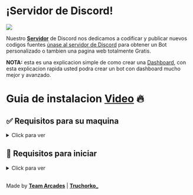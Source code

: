 # ¡Servidor de Discord!
<a href="https://teamarcades.xyz/discord">
    <img src="https://discord.com/api/guilds/935157109761388554/widget.png?style=banner2">
</a>

Nuestro [**Servidor**](https://teamarcades.xyz/discord) de Discord nos dedicamos a codificar y publicar nuevos codigos fuentes [únase al servidor de Discord](https://teamarcades.xyz/discord) para obtener un Bot personalizado o tambien una pagina web totalmente Gratis.

**NOTA:** esta es una explicacion simple de como crear una [Dashboard](https://team.arcades.ga/), con esta explicacion rapida usted podra crear un bot con dashboard mucho mejor y avanzado.
 

# Guia de instalacion [Video](https://www.youtube.com/watch?v=EAfG8GnkNhY&t=434s) 🔥

## ✅ Requisitos para su maquina

<details>
  <summary>Click para ver</summary>

  * [nodejs](https://nodejs.org) versión 16.17.1 o superior, recomiendo la última versión STABLE
  * [python](https://python.org) versión 3.8 o superior, para instalar la base de datos `enmap` (better-sqlite3)

  </details>

## 🤖 Requisitos para iniciar

<details>
  <summary>Click para ver</summary>
 
   1. Ejecute en su consola: `git clone https://github.com/Truchorko5566/ejemplo-de-dashboard`<br />
   * Descargelo desde precionando aqui [ejemplo-de-dashboard](https://github.com/Truchorko5566/ejemplo-de-dashboard/archive/refs/heads/master.zip)<br />
     * Entre a `cd ejemplo-de-dashboard`<br />
     * Entre a `cd ejemplo-de-dashboard/config.json` y agrege sus datos en el **TOKEN**<br />
     * Entre a `cd ejemplo-de-dashboard/dashboard/dash.json` y agrege sus datos en **CLIENTID** y **SECRET**<br />
       * Reacuerda que tienes que agregar el **CALLBACK** tando en https://discord.dev como en la dashboard<br />
          ```js
          {
          "callback": "http://localhost/callback"
          }
          ```
       * Algo como eso tenga en cuenta el **HTTP** no agreges **HTTPS** te congundiras<br />
 
  </details>

<br/>

Made by [**Team Arcades**](https://team.arcades.ga/discord) | [**Truchorko_**](https://discord.com/users/313247783748501505)
